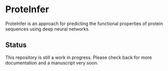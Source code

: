 # ProteInfer

ProteInfer is an approach for predicting the functional properties of protein
sequences using deep neural networks.

## Status

This repository is still a work in progress. Please check back for more
documentation and a manuscript very soon.
